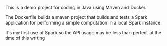 This is a demo project for coding in Java using Maven and Docker.

The Dockerfile builds a maven project that builds and tests a Spark application for performing a simple computation in a local Spark instance.

It's my first use of Spark so the API usage may be less than perfect at the time of this writing
